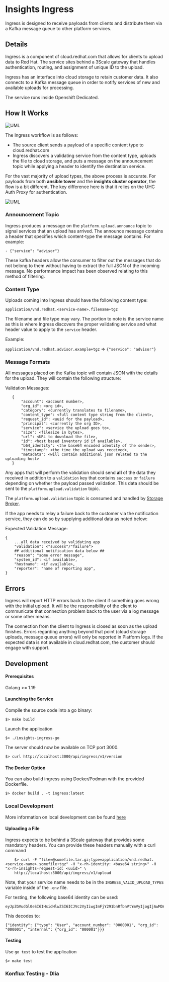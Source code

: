 # Insights Ingress

Ingress is designed to receive payloads from clients and distribute them via a
Kafka message queue to other platform services.

## Details

Ingress is a component of cloud.redhat.com that allows for clients to upload data
to Red Hat. The service sites behind a 3Scale gateway that handles authentication,
routing, and assignment of unique ID to the upload.

Ingress has an interface into cloud storage to retain customer data. It also connects
to a Kafka message queue in order to notify services of new and available uploads
for processing.

The service runs inside Openshift Dedicated.

## How It Works

![UML](https://www.plantuml.com/plantuml/png/ZPDBZzem4CVl-HIZS6cbXOOam8e3scDFLG-SoY8qSIR1me_KTf1On7UlJHwxAvMgEU7__EOnVviNwz2uLWhWgZPaRTJuCsUyGUM02KxAVP8oor3G9sd8z2Xt5sW4kaeREMiReR6SMJ9dpaYXf4S8AgLRnIWgqM61bi1c3Hc9AhJlffXkkjPhty_o-kZij0j0WvTG9UhYqqq_psEm1pwGx4Zi11KNlZD_eoVeXmQ5qfyabHp1NHgAKBY1HYvQGn7uRwmupFXzk_q9tblNMc2w9FYIpxDl-NpnDI9XgIzXMyPysl-MI9FKfwltJRkzUjHdDrfP6jVRJGhHqdupUXdGpl712d3QM_rko3_kRWtIre4_e-0bEfypkZG1GJMoYo_hZj4FxGXCS1vq1QF7rnWPqwroyHhY97pp-EbLnGmTrTfSWbnfVTSaEGnlmMlNMn0C_Mx9kWCl0rQaMNwg2cNFeZoLrJsbCLo51oa2e4qTqA3tCtfr-7a8wtGn_XO2QP8_XsDhn1tJaWusEuHZa8jbxejrJpV4mmFz81siywthE-guz5EYR0BdhokP9jaqMMpdo_LYjKuNi-VvCazNgtpnAxuzjdtuFuoU3yBW-2EFTqV2aepTm_KlYyDzyTkhsabFOqrxc5Wl0Lh0Gfzf4hsGAbif_W00 "Ingress Processing Flow")

The Ingress workflow is as follows:

  - The source client sends a payload of a specific content type to cloud.redhat.com
  - Ingress discovers a validating service from the content type, uploads the file to
  cloud storage, and puts a message on the announcement topic while applying a header
  to identify the destination service.

For the vast majority of upload types, the above process is accurate. For payloads from both
**ansible tower** and the **insights cluster operator**, the flow is a bit different. The key difference here is that it relies on the UHC Auth Proxy for authentication.

![UML](https://www.plantuml.com/plantuml/png/TP5FSvim4CNl-HHRNzBEDEP0Jpt5mTF6qwRrXFYSMSC6D0Y9QbTntKzV2Mpe4FV4_dc_vV6uPK4dljLNxvGfj2y9Qf6EFoU9myEoKbBxlMToXJL2HfQ5RPDEeudC3KkfrJx9FjriusZty3rfaOLS63rdWK1bo2sxUFygFuPD-pwy92e-mY8RgaKeDuPLLGl3puuSYdMB3sSzDjYY2ffLNqHrjlunxLCkK5EOfdaiudwrtS1N53hWSTBvkWYhtNq6AoyrR9tzVOpYs94HLQ0eQo0dzweAcZXbAaVCqUHGHMZNQOlbMp6BTLZHdRDD_udvqCCmY6IUdfeBSDhlUrCj_h46xhGj6ZWVcO17qbEEOq23gTxV_TFJDX-4puzZX6DKNwmxe2jXZqmbM0Daoiug8pDs33U6Duzg9Xbp6g-BFG-11-lpyoF3wHHgXyVuZ3WBLa43Uryq9F-dvwcJAQ4Dgp2CPzx-XM_uqk3fp8pkhJpOL_hNoBLrrMQTd38FbQDVdbWswsjG1cn7Xclr8XUStWOpljL_0G00)

### Announcement Topic

Ingress produces a message on the `platform.upload.announce` topic to signal services
that an upload has arrived. The announce message contains a header that specifies which
content-type the message contains. For example:

    - {"service": "advisor"}

These kafka headers allow the consumer to filter out the messages that do not belong
to them without having to extract the full JSON of the incoming message. No performance
impact has been observed relating to this method of filtering.

### Content Type

Uploads coming into Ingress should have the following content type:

`application/vnd.redhat.<service-name>.filename+tgz`

The filename and file type may vary. The portion to note is the service name as
this is where Ingress discovers the proper validating service and what header value
to apply to the `service` header.

Example:

  `application/vnd.redhat.advisor.example+tgz` => `{"service": "advisor"}`

### Message Formats

All messages placed on the Kafka topic will contain JSON with the details for the 
upload. They will contain the following structure:

Validation Messages:

       {
           "account": <account number>,
           "org_id": <org id>,
           "category": <currently translates to filename>,
           "content_type": <full content type string from the client>,
           "request_id": <uuid for the payload>,
           "principal": <currently the org ID>,
           "service": <service the upload goes to>,
           "size": <filesize in bytes>,
           "url": <URL to download the file>,
           "id": <host based inventory id if available>,
           "b64_identity": <the base64 encoded identity of the sender>,
           "timestamp": <the time the upload was received>,
           "metadata": <will contain additional json related to the uploading host>
       }

Any apps that will perform the validation should send **all** of the data they
received in addition to a `validation` key that contains `success` or `failure`
depending on whether the payload passed validation. This data should be sent to 
the `platform.upload.validation` topic.

The `platform.upload.validation` topic is consumed and handled by [Storage Broker](https://www.github.com/redhatinsights/insights-storage-broker).

If the app needs to relay a failure back to the customer via the notification
service, they can do so by supplying additional data as noted below:

Expected Validation Message:
    
    {
        ...all data received by validating app
        "validation": <"success"/"failure">
        ## additional notification data below ##
        "reason": "some error message",
        "system_id": <if available>,
        "hostname": <if available>,
        "reporter": "name of reporting app",
    }

## Errors

Ingress will report HTTP errors back to the client if something goes wrong with the
initial upload. It will be the responsibility of the client to communicate that
connection problem back to the user via a log message or some other means.

The connection from the client to Ingress is closed as soon as the upload finishes.
Errors regarding anything beyond that point (cloud storage uploads, message queue errors)
will only be reported in Platform logs. If the expected data is not available in
cloud.redhat.com, the customer should engage with support.

## Development

#### Prerequisites

Golang >= 1.19

#### Launching the Service

Compile the source code into a go binary:

    $> make build

Launch the application

    $> ./insights-ingress-go

The server should now be available on TCP port 3000.

    $> curl http://localhost:3000/api/ingress/v1/version

#### The Docker Option

You can also build ingress using Docker/Podman with the provided Dockerfile.

    $> docker build . -t ingress:latest

### Local Development

More information on local development can be found [here](./development/README.md)

#### Uploading a File

Ingress expects to be behind a 3Scale gateway that provides some mandatory headers.
You can provide these headers manually with a curl command

        $> curl -F "file=@somefile.tar.gz;type=application/vnd.redhat.<service-name>.somefile+tgz" -H "x-rh-identity: <base64 string>" -H "x-rh-insights-request-id: <uuid>" \
        http://localhost:3000/api/ingress/v1/upload

Note, that your service name needs to be in the `INGRESS_VALID_UPLOAD_TYPES` variable inside of the `.env` file.

For testing, the following base64 identity can be used:

    eyJpZGVudGl0eSI6IHsidHlwZSI6ICJVc2VyIiwgImFjY291bnRfbnVtYmVyIjogIjAwMDAwMDEiLCAib3JnX2lkIjogIjAwMDAwMSIsICJpbnRlcm5hbCI6IHsib3JnX2lkIjogIjAwMDAwMSJ9fX0=

This decodes to:

    {"identity": {"type": "User", "account_number": "0000001", "org_id": "000001", "internal": {"org_id": "000001"}}}

#### Testing

Use `go test` to test the application

    $> make test

### Konflux Testing - Dlia
